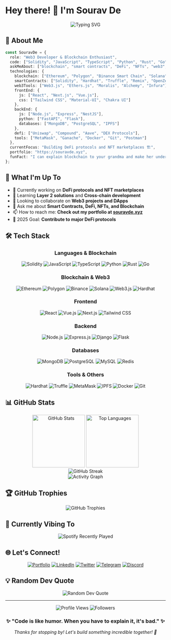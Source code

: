 # Hey there! 👋 I'm Sourav De

<div align="center">
  <img src="https://readme-typing-svg.herokuapp.com?font=Fira+Code&size=32&duration=2800&pause=2000&color=A9FEF7&center=true&vCenter=true&width=940&lines=Welcome+to+my+digital+realm!;Web3+Developer+%26+Blockchain+Enthusiast+%E2%9B%93%EF%B8%8F;Building+the+decentralized+future+%F0%9F%9A%80;Smart+contracts+%26+DApps+are+my+passion+%F0%9F%92%8E;Let's+revolutionize+the+web+together!" alt="Typing SVG" />
</div>

## 🚀 About Me

```typescript
const SouravDe = {
  role: "Web3 Developer & Blockchain Enthusiast",
  code: ["Solidity", "JavaScript", "TypeScript", "Python", "Rust", "Go"],
  askMeAbout: ["blockchain", "smart contracts", "DeFi", "NFTs", "web3", "dApps"],
  technologies: {
    blockchain: ["Ethereum", "Polygon", "Binance Smart Chain", "Solana", "Avalanche"],
    smartContracts: ["Solidity", "Hardhat", "Truffle", "Remix", "OpenZeppelin"],
    web3Tools: ["Web3.js", "Ethers.js", "Moralis", "Alchemy", "Infura"],
    frontEnd: {
      js: ["React", "Next.js", "Vue.js"],
      css: ["Tailwind CSS", "Material-UI", "Chakra UI"]
    },
    backEnd: {
      js: ["Node.js", "Express", "NestJS"],
      python: ["FastAPI", "Flask"],
      databases: ["MongoDB", "PostgreSQL", "IPFS"]
    },
    defi: ["Uniswap", "Compound", "Aave", "DEX Protocols"],
    tools: ["MetaMask", "Ganache", "Docker", "Git", "Postman"]
  },
  currentFocus: "Building DeFi protocols and NFT marketplaces 🏗️",
  portfolio: "https://souravde.xyz",
  funFact: "I can explain blockchain to your grandma and make her understand! 👵⛓️"
};
```

## 🚀 What I'm Up To

- 🔭 Currently working on **DeFi protocols and NFT marketplaces**
- 🌱 Learning **Layer 2 solutions** and **Cross-chain development**
- 👯 Looking to collaborate on **Web3 projects and DApps**
- 💬 Ask me about **Smart Contracts, DeFi, NFTs, and Blockchain**
- 📫 How to reach me: **Check out my portfolio at [souravde.xyz](https://souravde.xyz)**
- 🎯 2025 Goal: **Contribute to major DeFi protocols**

## 🛠️ Tech Stack

<div align="center">

### Languages & Blockchain
![Solidity](https://img.shields.io/badge/Solidity-363636?style=for-the-badge&logo=solidity&logoColor=white)
![JavaScript](https://img.shields.io/badge/JavaScript-F7DF1E?style=for-the-badge&logo=javascript&logoColor=black)
![TypeScript](https://img.shields.io/badge/TypeScript-007ACC?style=for-the-badge&logo=typescript&logoColor=white)
![Python](https://img.shields.io/badge/Python-3776AB?style=for-the-badge&logo=python&logoColor=white)
![Rust](https://img.shields.io/badge/Rust-000000?style=for-the-badge&logo=rust&logoColor=white)
![Go](https://img.shields.io/badge/Go-00ADD8?style=for-the-badge&logo=go&logoColor=white)

### Blockchain & Web3
![Ethereum](https://img.shields.io/badge/Ethereum-3C3C3D?style=for-the-badge&logo=ethereum&logoColor=white)
![Polygon](https://img.shields.io/badge/Polygon-8247E5?style=for-the-badge&logo=polygon&logoColor=white)
![Binance](https://img.shields.io/badge/Binance-FCD535?style=for-the-badge&logo=binance&logoColor=white)
![Solana](https://img.shields.io/badge/Solana-9945FF?style=for-the-badge&logo=solana&logoColor=white)
![Web3.js](https://img.shields.io/badge/Web3.js-F16822?style=for-the-badge&logo=web3.js&logoColor=white)
![Hardhat](https://img.shields.io/badge/Hardhat-FFF100?style=for-the-badge&logo=hardhat&logoColor=black)

### Frontend
![React](https://img.shields.io/badge/React-20232A?style=for-the-badge&logo=react&logoColor=61DAFB)
![Vue.js](https://img.shields.io/badge/Vue.js-4FC08D?style=for-the-badge&logo=vue.js&logoColor=white)
![Next.js](https://img.shields.io/badge/Next.js-000000?style=for-the-badge&logo=next.js&logoColor=white)
![Tailwind CSS](https://img.shields.io/badge/Tailwind_CSS-38B2AC?style=for-the-badge&logo=tailwind-css&logoColor=white)

### Backend
![Node.js](https://img.shields.io/badge/Node.js-43853D?style=for-the-badge&logo=node.js&logoColor=white)
![Express.js](https://img.shields.io/badge/Express.js-404D59?style=for-the-badge&logo=express&logoColor=white)
![Django](https://img.shields.io/badge/Django-092E20?style=for-the-badge&logo=django&logoColor=white)
![Flask](https://img.shields.io/badge/Flask-000000?style=for-the-badge&logo=flask&logoColor=white)

### Databases
![MongoDB](https://img.shields.io/badge/MongoDB-4EA94B?style=for-the-badge&logo=mongodb&logoColor=white)
![PostgreSQL](https://img.shields.io/badge/PostgreSQL-316192?style=for-the-badge&logo=postgresql&logoColor=white)
![MySQL](https://img.shields.io/badge/MySQL-005C84?style=for-the-badge&logo=mysql&logoColor=white)
![Redis](https://img.shields.io/badge/Redis-DC382D?style=for-the-badge&logo=redis&logoColor=white)

### Tools & Others
![Hardhat](https://img.shields.io/badge/Hardhat-FFF100?style=for-the-badge&logo=hardhat&logoColor=black)
![Truffle](https://img.shields.io/badge/Truffle-5E464D?style=for-the-badge&logo=truffle&logoColor=white)
![MetaMask](https://img.shields.io/badge/MetaMask-F6851B?style=for-the-badge&logo=metamask&logoColor=white)
![IPFS](https://img.shields.io/badge/IPFS-65C2CB?style=for-the-badge&logo=ipfs&logoColor=white)
![Docker](https://img.shields.io/badge/Docker-2496ED?style=for-the-badge&logo=docker&logoColor=white)
![Git](https://img.shields.io/badge/Git-F05032?style=for-the-badge&logo=git&logoColor=white)

</div>

## 📊 GitHub Stats

<div align="center">
  <img src="https://github-readme-stats.vercel.app/api?username=SRV-YouSoRandom&show_icons=true&theme=tokyonight&hide_border=true&bg_color=0D1117&title_color=F85D7F&icon_color=F8D866" alt="GitHub Stats" height="165">
  <img src="https://github-readme-stats.vercel.app/api/top-langs/?username=SRV-YouSoRandom&layout=compact&theme=tokyonight&hide_border=true&bg_color=0D1117&title_color=F85D7F&text_color=FFF" alt="Top Languages" height="165">
</div>

<div align="center">
  <img src="https://github-readme-streak-stats.herokuapp.com/?user=SRV-YouSoRandom&theme=tokyonight&hide_border=true&background=0D1117&stroke=0000&ring=F85D7F&fire=F8D866&currStreakLabel=FFF" alt="GitHub Streak" />
</div>

<div align="center">
  <img src="https://github-readme-activity-graph.vercel.app/graph?username=SRV-YouSoRandom&theme=tokyo-night&bg_color=0D1117&color=F8D866&line=F85D7F&point=FFFFFF&area=true&hide_border=true" alt="Activity Graph" />
</div>

## 🏆 GitHub Trophies

<div align="center">
  <img src="https://github-profile-trophy.vercel.app/?username=SRV-YouSoRandom&theme=tokyonight&no-frame=true&no-bg=true&column=7" alt="GitHub Trophies" />
</div>

## 🎵 Currently Vibing To

<div align="center">
  <img src="https://spotify-recently-played-readme.vercel.app/api?user=31i65zgv7hqoe774ed7wojlmvgki&count=1&unique=true" alt="Spotify Recently Played" />
</div>

## 🌐 Let's Connect!

<div align="center">

[![Portfolio](https://img.shields.io/badge/Portfolio-000000?style=for-the-badge&logo=vercel&logoColor=white)](https://souravde.xyz)
[![LinkedIn](https://img.shields.io/badge/LinkedIn-0077B5?style=for-the-badge&logo=linkedin&logoColor=white)](https://www.linkedin.com/in/thisissrv/)
[![Twitter](https://img.shields.io/badge/Twitter-1DA1F2?style=for-the-badge&logo=twitter&logoColor=white)](https://x.com/SRV_YouSoRandom)
[![Telegram](https://img.shields.io/badge/Telegram-2CA5E0?style=for-the-badge&logo=telegram&logoColor=white)](https://t.me/srv_yousorandom)
[![Discord](https://img.shields.io/badge/Discord-7289DA?style=for-the-badge&logo=discord&logoColor=white)](https://discord.gg/srv_yousorandom)

</div>

## 💡 Random Dev Quote

<div align="center">
  <img src="https://quotes-github-readme.vercel.app/api?type=horizontal&theme=tokyonight" alt="Random Dev Quote" />
</div>

---

<div align="center">
  <img src="https://komarev.com/ghpvc/?username=SRV-YouSoRandom&label=Profile%20Views&color=F85D7F&style=for-the-badge" alt="Profile Views" />
  <img src="https://img.shields.io/github/followers/SRV-YouSoRandom?label=Followers&style=for-the-badge&color=F8D866&labelColor=0D1117" alt="Followers" />
</div>

<div align="center">
  <h3>✨ "Code is like humor. When you have to explain it, it's bad." ✨</h3>
  <p><i>Thanks for stopping by! Let's build something incredible together! 🚀</i></p>
</div>
